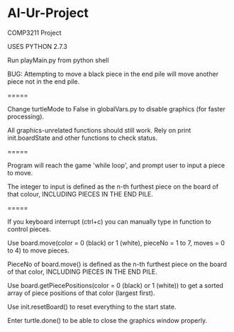 # AI-Ur-Project

COMP3211 Project

USES PYTHON 2.7.3

Run playMain.py from python shell

BUG: Attempting to move a black piece in the end pile will move another piece not in the end pile.

=====

Change turtleMode to False in globalVars.py to disable graphics (for faster processing).

All graphics-unrelated functions should still work. Rely on print init.boardState and other functions to check status.

=====

Program will reach the game 'while loop', and prompt user to input a piece to move.

The integer to input is defined as the n-th furthest piece on the board of that colour, INCLUDING PIECES IN THE END PILE.

=====

If you keyboard interrupt (ctrl+c) you can manually type in function to control pieces.

Use board.move(color = 0 (black) or 1 (white), pieceNo = 1 to 7, moves = 0 to 4) to move pieces.

PieceNo of board.move() is defined as the n-th furthest piece on the board of that color, INCLUDING PIECES IN THE END PILE.



Use board.getPiecePositions(color = 0 (black) or 1 (white)) to get a sorted array of piece positions of that color (largest first).

Use init.resetBoard() to reset everything to the start state.

Enter turtle.done() to be able to close the graphics window properly.